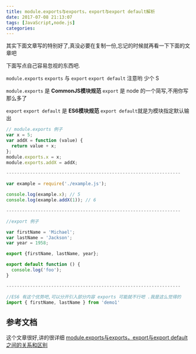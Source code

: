 ```yaml
---
title: module.exports与exports，export与export default解析
date: 2017-07-08 21:13:07
tags: [JavaScript,node.js]
categories:
---
```


其实下面文章写的特别好了,真没必要在复制一份,忘记的时候就再看一下下面的文章吧

下面写点自己容易忽视的东西吧.

`module.exports` `exports` 与 `export` `export default` 注意哟 少个 S

`module.exports` 是 **CommonJS模块规范** `export` 是 node 的一个简写,不用你写那么多了

`export` `export default` 是 **ES6模块规范** `export default`就是为模块指定默认输出

```js
// module.exports 例子
var x = 5;
var addX = function (value) {
  return value + x;
};
module.exports.x = x;
module.exports.addX = addX;

------------------------------------------------------------------

var example = require('./example.js');

console.log(example.x); // 5
console.log(example.addX(1)); // 6

------------------------------------------------------------------

//export 例子

var firstName = 'Michael';
var lastName = 'Jackson';
var year = 1958;

export {firstName, lastName, year};

export default function () {
  console.log('foo');
}

------------------------------------------------------------------

//ES6 有这个优势吧,可以分开引入部分内容 exports 可能就不行吧 .我是这么觉得的
import { firstName, lastName } from 'demo1'


```

## 参考文档
这个文章很好,讲的很详细
[module.exports与exports，export与export default之间的关系和区别](http://www.cnblogs.com/fayin/p/6831071.html)
